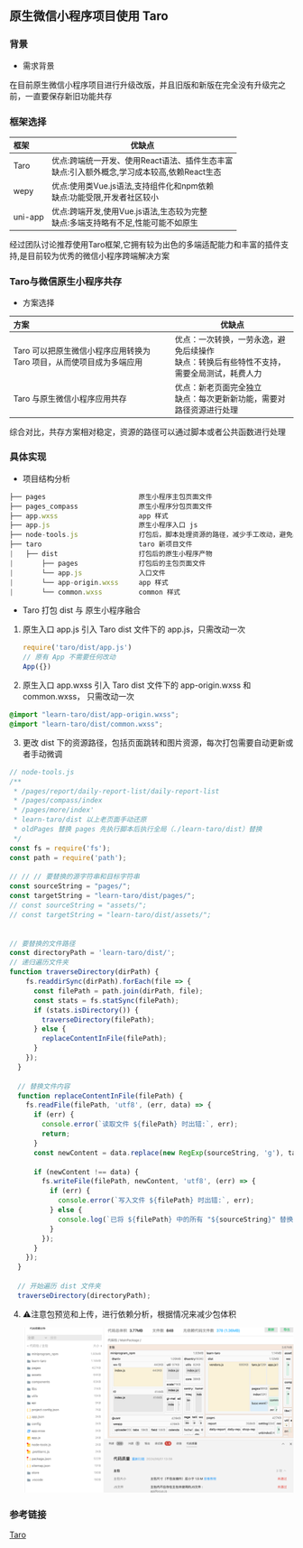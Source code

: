 ## 原生微信小程序项目使用 Taro



### 背景

- 需求背景

在目前原生微信小程序项目进行升级改版，并且旧版和新版在完全没有升级完之前，一直要保存新旧功能共存

### 框架选择

| 框架    | 优缺点                                                       |
| :------ | ------------------------------------------------------------ |
| Taro    | 优点:跨端统一开发、使用React语法、插件生态丰富<br/>缺点:引入额外概念,学习成本较高,依赖React生态 |
| wepy    | 优点:使用类Vue.js语法,支持组件化和npm依赖<br/>缺点:功能受限,开发者社区较小 |
| uni-app | 优点:跨端开发,使用Vue.js语法,生态较为完整<br/>缺点:多端支持略有不足,性能可能不如原生 |

经过团队讨论推荐使用Taro框架,它拥有较为出色的多端适配能力和丰富的插件支持,是目前较为优秀的微信小程序跨端解决方案

### Taro与微信原生小程序共存

- 方案选择

| 方案                                                         | 优缺点                                                       |
| :----------------------------------------------------------- | ------------------------------------------------------------ |
| Taro 可以把原生微信小程序应用转换为 Taro 项目，从而使项目成为多端应用 | 优点：一次转换，一劳永逸，避免后续操作<br />缺点：转换后有些特性不支持，需要全局测试，耗费人力 |
| Taro 与原生微信小程序应用共存                                | 优点：新老页面完全独立<br />缺点：每次更新新功能，需要对路径资源进行处理 |

综合对比，共存方案相对稳定，资源的路径可以通过脚本或者公共函数进行处理



### 具体实现

- 项目结构分析

```js
├── pages                       原生小程序主包页面文件
├── pages_compass               原生小程序分包页面文件
├── app.wxss                    app 样式
├── app.js                      原生小程序入口 js
├── node-tools.js               打包后，脚本处理资源的路径，减少手工改动，避免出现遗漏
├── taro                        taro 新项目文件
|   ├── dist                    打包后的原生小程序产物
|       ├── pages               打包后的主包页面文件
|       └── app.js              入口文件
|       └── app-origin.wxss     app 样式
|       └── common.wxss         common 样式

```



- Taro 打包 dist 与 原生小程序融合

1. 原生入口 app.js 引入 Taro dist 文件下的 app.js，只需改动一次

   ```js
   require('taro/dist/app.js')
   // 原有 App 不需要任何改动
   App({})
   ```

   

2. 原生入口 app.wxss 引入 Taro dist 文件下的 app-origin.wxss 和 common.wxss， 只需改动一次

```css
@import "learn-taro/dist/app-origin.wxss";
@import "learn-taro/dist/common.wxss";

```



3. 更改 dist 下的资源路径，包括页面跳转和图片资源，每次打包需要自动更新或者手动微调

```js
// node-tools.js 
/**
 * /pages/report/daily-report-list/daily-report-list
 * /pages/compass/index
 * /pages/more/index'
 * learn-taro/dist 以上老页面手动还原 
 * oldPages 替换 pages 先执行脚本后执行全局（./learn-taro/dist）替换
 */
const fs = require('fs');
const path = require('path');

// // // 要替换的源字符串和目标字符串
const sourceString = "pages/";
const targetString = "learn-taro/dist/pages/";
// const sourceString = "assets/";
// const targetString = "learn-taro/dist/assets/";


// 要替换的文件路径
const directoryPath = 'learn-taro/dist/';
// 递归遍历文件夹
function traverseDirectory(dirPath) {
    fs.readdirSync(dirPath).forEach(file => {
      const filePath = path.join(dirPath, file);
      const stats = fs.statSync(filePath);
      if (stats.isDirectory()) {
        traverseDirectory(filePath);
      } else {
        replaceContentInFile(filePath);
      }
    });
  }
  
  // 替换文件内容
  function replaceContentInFile(filePath) {
    fs.readFile(filePath, 'utf8', (err, data) => {
      if (err) {
        console.error(`读取文件 ${filePath} 时出错:`, err);
        return;
      }
      const newContent = data.replace(new RegExp(sourceString, 'g'), targetString);
      
      if (newContent !== data) {
        fs.writeFile(filePath, newContent, 'utf8', (err) => {
          if (err) {
            console.error(`写入文件 ${filePath} 时出错:`, err);
          } else {
            console.log(`已将 ${filePath} 中的所有 "${sourceString}" 替换为 "${targetString}"`);
          }
        });
      }
    });
  }
  
  // 开始遍历 dist 文件夹
  traverseDirectory(directoryPath);

```

4. ⚠️注意包预览和上传，进行依赖分析，根据情况来减少包体积

   ![](/img/wx-lib-view.png)

### 参考链接

[Taro][link]

[link]: https://docs.taro.zone/docs/taro-in-miniapp

